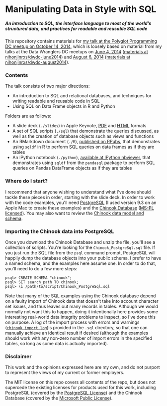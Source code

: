 # Manipulating Data in Style with SQL
##### An introduction to SQL, the interface language to most of the world’s structured data, and practices for readable and reusable SQL code

This repository contains materials for [my talk at the Polyglot Programming DC meetup on October 14, 2014](http://www.meetup.com/Polyglot-Programming-DC/events/208670052/), which is loosely based on material from my talks at the Data Wranglers DC meetups on [June 4, 2014](http://www.meetup.com/Data-Wranglers-DC/events/171768162/) ([materials at nihonjinrxs/dwdc-june2014](http://www.github.com/nihonjinrxs/dwdc-june2014)) and [August 6, 2014](http://www.meetup.com/Data-Wranglers-DC/events/177269432/) ([materials at nihonjinrxs/dwdc-august2014](http://www.github.com/nihonjinrxs/dwdc-august2014)).

### Contents
The talk consists of two major directions:
- An introduction to SQL and relational databases, and techniques for writing readable and reusable code in SQL
- Using SQL on Data Frame objects in R and Python

Folders are as follows:
- A slide deck (`./slides`) in Apple Keynote, [PDF](http://nihonjinrxs.github.io/polyglot-october2014/Polyglot-October2014-RyanHarvey.pdf) and [HTML](http://nihonjinrxs.github.io/polyglot-october2014) formats
- A set of SQL scripts (`./sql`) that demonstrate the queries discussed, as well as the creation of database objects such as views and functions
- An RMarkdown document (`./R`), [published on RPubs](http://rpubs.com/ryanbharvey/polyglot-october2014), that demonstrates using `sqldf` in R to perform SQL queries on data frames as if they are tables
- An IPython notebook (`./python`), [available at IPython nbviewer](http://nbviewer.ipython.org/github/nihonjinrxs/polyglot-october2014/blob/master/python/sqldf_examples_python.ipynb), that demonstrates using `sqldf` from the `pandasql` package to perform SQL queries on Pandas DataFrame objects as if they are tables

### Where do I start?
I recommend that anyone wishing to understand what I've done should tackle these pieces in order, starting with the slide deck.  In order to work with the code examples, you'll need [PostgreSQL](http://www.postgresql.org/) (I used version 9.3 on an Apple Mac to create these examples) and the [Chinook Database](http://chinookdatabase.codeplex.com/) ([MS-PL licensed](http://chinookdatabase.codeplex.com/license)).  You may also want to review the [Chinook data model and schema](http://chinookdatabase.codeplex.com/wikipage?title=Chinook_Schema&referringTitle=Home).

### Importing the Chinook data into PostgreSQL
Once you download the Chinook Database and unzip the file, you'll see a collection of scripts.  You're looking for the `Chinook_PostgreSql.sql` file.  If you just run the SQL file from the `psql` command prompt, PostgreSQL will happily dump the database objects into your public schema.  I prefer to have a named schema, and the examples here assume one.  In order to do that, you'll need to do a few more steps:

```
psql> CREATE SCHEMA "chinook";
psql> SET search_path TO chinook;
psql> \i /path/to/script/Chinook_PostgreSql.sql
```

Note that many of the SQL examples using the Chinook database depend on a faulty import of Chinook data that doesn't take into account character set issues, and thus leaves out many records in tables.  Although we would normally not want this to happen, doing it intentionally here provides some interesting real-world data integrity problems to inspect, so I've done this on purpose.  A log of the import process with errors and warnings ([`chinook_import.log`](https://github.com/nihonjinrxs/polyglot-october2014/blob/master/sql/chinook_import.log))is provided in the `.sql` directory, so that one can manually achieve an identical result if desired (although the examples should work with any non-zero number of import errors in the specified tables, so long as some data is actually imported).

### Disclaimer
This work and the opinions expressed here are my own, and do not purport to represent the views of my current or former employers.

The MIT license on this repo covers all contents of the repo, but does not supercede the existing licenses for products used for this work, including PostgreSQL (covered by the [PostgreSQL License](http://www.postgresql.org/about/licence/)) and the Chinook Database (covered by the [Microsoft Public License](http://chinookdatabase.codeplex.com/license)).

